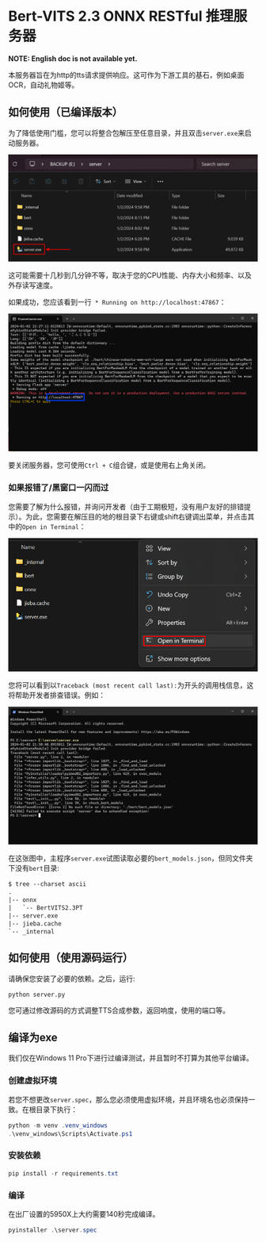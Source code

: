 # Bert-VITS 2.3 ONNX RESTful 推理服务器

**NOTE: English doc is not available yet.**

本服务器旨在为http的tts请求提供响应。这可作为下游工具的基石，例如桌面OCR，自动礼物姬等。

## 如何使用（已编译版本）

为了降低使用门槛，您可以将整合包解压至任意目录，并且双击`server.exe`来启动服务器。

![start_server.png](assets/start_server.png)

这可能需要十几秒到几分钟不等，取决于您的CPU性能、内存大小和频率、以及外存读写速度。

如果成功，您应该看到一行` * Running on http://localhost:47867`：

![server_success](assets/server_success.png)

要关闭服务器，您可使用`Ctrl + C`组合键，或是使用右上角关闭。

### 如果报错了/黑窗口一闪而过

您需要了解为什么报错，并询问开发者（由于工期极短，没有用户友好的排错提示）。为此，您需要在解压目的地的根目录下右键或shift右键调出菜单，并点击其中的`Open in Terminal`：

![debug_server](assets/debug_server.png)

您将可以看到以`Traceback (most recent call last):`为开头的调用栈信息，这将帮助开发者排查错误。例如：

![server_error_eg](assets/server_error_eg.png)

在这张图中，主程序`server.exe`试图读取必要的`bert_models.json`，但同文件夹下没有`bert`目录:

```
$ tree --charset ascii
.
|-- onnx
|   `-- BertVITS2.3PT
|-- server.exe
|-- jieba.cache
`-- _internal
```

## 如何使用（使用源码运行）

请确保您安装了必要的依赖。之后，运行:

```
python server.py
```

您可通过修改源码的方式调整TTS合成参数，返回响度，使用的端口等。

## 编译为exe

我们仅在Windows 11 Pro下进行过编译测试，并且暂时不打算为其他平台编译。

### 创建虚拟环境

若您不想更改`server.spec`，那么您必须使用虚拟环境，并且环境名也必须保持一致。在根目录下执行：

```powershell
python -m venv .venv_windows
.\venv_windows\Scripts\Activate.ps1
```

### 安装依赖

```powershell
pip install -r requirements.txt
```

### 编译

在出厂设置的5950X上大约需要140秒完成编译。

```powershell
pyinstaller .\server.spec
```

